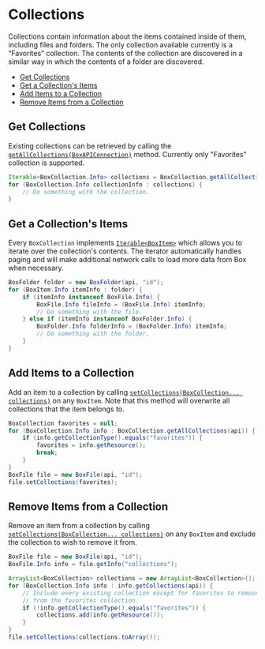 Collections
===========

Collections contain information about the items contained inside of them,
including files and folders. The only collection available currently is a
“Favorites” collection. The contents of the collection are discovered in a
similar way in which the contents of a folder are discovered.

<!-- START doctoc generated TOC please keep comment here to allow auto update -->
<!-- DON'T EDIT THIS SECTION, INSTEAD RE-RUN doctoc TO UPDATE -->


- [Get Collections](#get-collections)
- [Get a Collection's Items](#get-a-collections-items)
- [Add Items to a Collection](#add-items-to-a-collection)
- [Remove Items from a Collection](#remove-items-from-a-collection)

<!-- END doctoc generated TOC please keep comment here to allow auto update -->

Get Collections
---------------

Existing collections can be retrieved by calling the
[`getAllCollections(BoxAPIConnection)`][get-collections] method. Currently only
"Favorites" collection is supported.

```java
Iterable<BoxCollection.Info> collections = BoxCollection.getAllCollections(api);
for (BoxCollection.Info collectionInfo : collections) {
	// Do something with the collection.
}
```

[get-collections]: http://opensource.box.com/box-java-sdk/javadoc/com/box/sdk/BoxCollection.html#getAllCollections-com.box.sdk.BoxAPIConnection-

Get a Collection's Items
------------------------

Every `BoxCollection` implements [`Iterable<BoxItem>`][iterator] which allows
you to iterate over the collection's contents. The iterator automatically
handles paging and will make additional network calls to load more data from Box
when necessary.

```java
BoxFolder folder = new BoxFolder(api, "id");
for (BoxItem.Info itemInfo : folder) {
    if (itemInfo instanceof BoxFile.Info) {
        BoxFile.Info fileInfo = (BoxFile.Info) itemInfo;
        // Do something with the file.
    } else if (itemInfo instanceof BoxFolder.Info) {
        BoxFolder.Info folderInfo = (BoxFolder.Info) itemInfo;
        // Do something with the folder.
    }
}
```

[iterator]: https://box.github.io/box-java-sdk/javadoc/com/box/sdk/BoxCollection.html#iterator--

Add Items to a Collection
-------------------------

Add an item to a collection by calling
[`setCollections(BoxCollection... collections)`][set-collections] on any `BoxItem`. Note that this
method will overwrite all collections that the item belongs to.

```java
BoxCollection favorites = null;
for (BoxCollection.Info info : BoxCollection.getAllCollections(api)) {
    if (info.getCollectionType().equals("favorites")) {
        favorites = info.getResource();
        break;
    }
}
BoxFile file = new BoxFile(api, "id");
file.setCollections(favorites);
```

Remove Items from a Collection
------------------------------

Remove an item from a collection by calling
[`setCollections(BoxCollection... collections)`][set-collections] on any `BoxItem` and exclude the
collection to wish to remove it from.

```java
BoxFile file = new BoxFile(api, "id");
BoxFile.Info info = file.getInfo("collections");

ArrayList<BoxCollection> collections = new ArrayList<BoxCollection>();
for (BoxCollection.Info info : info.getCollections(api)) {
    // Include every existing collection except for favorites to remove the file
    // from the favorites collection.
    if (!info.getCollectionType().equals("favorites")) {
        collections.add(info.getResource());
    }
}
file.setCollections(collections.toArray());
```

[set-collections]: http://opensource.box.com/box-java-sdk/javadoc/com/box/sdk/BoxItem.html#setCollections-com.box.sdk.BoxCollection...-
